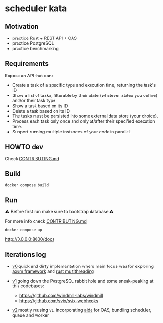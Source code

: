 # scheduler kata

## Motivation

* practice Rust + REST API + OAS
* practice PostgreSQL
* practice benchmarking


## Requirements

Expose an API that can:
* Create a task of a specific type and execution time, returning the task's ID
* Show a list of tasks, filterable by their state (whatever states you define) and/or their task type
* Show a task based on its ID
* Delete a task based on its ID
* The tasks must be persisted into some external data store (your choice).
* Process each task only once and only at/after their specified execution time.
* Support running multiple instances of your code in parallel.


## HOWTO dev

Check [CONTRIBUTING.md](./CONTRIBUTING.md)


## Build

```console
docker compose build
```


## Run

:warning:
Before first run make sure to bootstrap database
:warning:

For more info check [CONTRIBUTING.md](./CONTRIBUTING.md)

```console
docker compose up
```

http://0.0.0.0:8000/docs


## Iterations log

* [v0](https://github.com/mrl5/scheduler-kata/tree/v0) quick and dirty
  implementation where main focus was for exploring [axum
  framework](https://docs.rs/axum/latest/axum/) and [rust
  multithreading](https://kerkour.com/multithreading-in-rust)

* [v1](https://github.com/mrl5/scheduler-kata/tree/v1) going down the
  PostgreSQL rabbit hole and some sneak-peaking at this codebases:
  * https://github.com/windmill-labs/windmill
  * https://github.com/svix/svix-webhooks

* [v2](https://github.com/mrl5/scheduler-kata/tree/v2) mostly
  reusing `v1`, incorporating [aide](https://github.com/tamasfe/aide) for OAS,
  bundling scheduler, queue and worker
